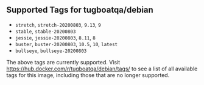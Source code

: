 ## Supported Tags for tugboatqa/debian

* `stretch`, `stretch-20200803`, `9.13`, `9`
* `stable`, `stable-20200803`
* `jessie`, `jessie-20200803`, `8.11`, `8`
* `buster`, `buster-20200803`, `10.5`, `10`, `latest`
* `bullseye`, `bullseye-20200803`

The above tags are currently supported. Visit https://hub.docker.com/r/tugboatqa/debian/tags/ to see a list of all available tags for this image, including those that are no longer supported.
